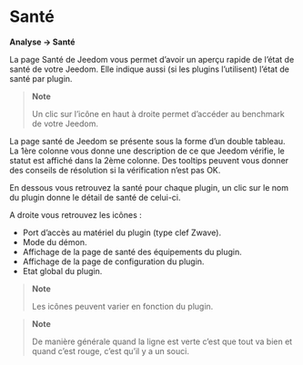 # Santé
**Analyse → Santé**

La page Santé de Jeedom vous permet d’avoir un aperçu rapide de l’état de santé de votre Jeedom.
Elle indique aussi (si les plugins l’utilisent) l’état de santé par plugin.

> **Note**
>
> Un clic sur l’icône en haut à droite permet d’accéder au benchmark de votre Jeedom.

La page santé de Jeedom se présente sous la forme d’un double tableau.
La 1ère colonne vous donne une description de ce que Jeedom vérifie, le statut est affiché dans la 2ème colonne.
Des tooltips peuvent vous donner des conseils de résolution si la vérification n’est pas OK.

En dessous vous retrouvez la santé pour chaque plugin, un clic sur le nom du plugin donne le détail de santé de celui-ci.

A droite vous retrouvez les icônes :

-   Port d’accès au matériel du plugin (type clef Zwave).
-   Mode du démon.
-   Affichage de la page de santé des équipements du plugin.
-   Affichage de la page de configuration du plugin.
-   Etat global du plugin.

> **Note**
>
> Les icônes peuvent varier en fonction du plugin.

> **Note**
>
> De manière générale quand la ligne est verte c’est que tout va bien et quand c’est rouge, c’est qu’il y a un souci.
